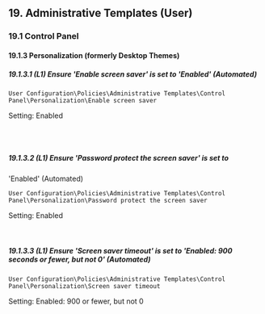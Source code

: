 ## 19. Administrative Templates (User) 
### 19.1 Control Panel
#### 19.1.3 Personalization (formerly Desktop Themes)
##### 19.1.3.1 (L1) Ensure 'Enable screen saver' is set to 'Enabled' (Automated)
``` 
User Configuration\Policies\Administrative Templates\Control 
Panel\Personalization\Enable screen saver
``` 
Setting: Enabled  

<br></br>


##### 19.1.3.2 (L1) Ensure 'Password protect the screen saver' is set to 
'Enabled' (Automated)

``` 
User Configuration\Policies\Administrative Templates\Control 
Panel\Personalization\Password protect the screen saver
``` 
Setting: Enabled  
<br></br>


##### 19.1.3.3 (L1) Ensure 'Screen saver timeout' is set to 'Enabled: 900 seconds or fewer, but not 0' (Automated)
``` 
User Configuration\Policies\Administrative Templates\Control 
Panel\Personalization\Screen saver timeout
``` 
Setting: Enabled: 900 or fewer, but not 0  

<br></br>
